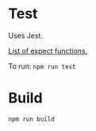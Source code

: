 # Test

Uses Jest.

[List of expect functions.](https://jestjs.io/docs/expect)

To run: `npm run test`

# Build

`npm run build`
